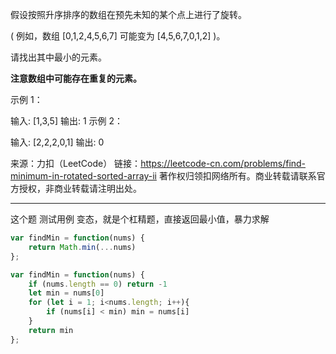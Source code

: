 假设按照升序排序的数组在预先未知的某个点上进行了旋转。

( 例如，数组 [0,1,2,4,5,6,7] 可能变为 [4,5,6,7,0,1,2] )。

请找出其中最小的元素。

**注意数组中可能存在重复的元素。**

示例 1：

输入: [1,3,5]
输出: 1
示例 2：

输入: [2,2,2,0,1]
输出: 0

来源：力扣（LeetCode）
链接：https://leetcode-cn.com/problems/find-minimum-in-rotated-sorted-array-ii
著作权归领扣网络所有。商业转载请联系官方授权，非商业转载请注明出处。

---


这个题 测试用例 变态，就是个杠精题，直接返回最小值，暴力求解

```javascript
var findMin = function(nums) {
    return Math.min(...nums)
};
```

```javascript
var findMin = function(nums) {
    if (nums.length == 0) return -1
    let min = nums[0]
    for (let i = 1; i<nums.length; i++){
        if (nums[i] < min) min = nums[i]
    }
    return min
};
```

